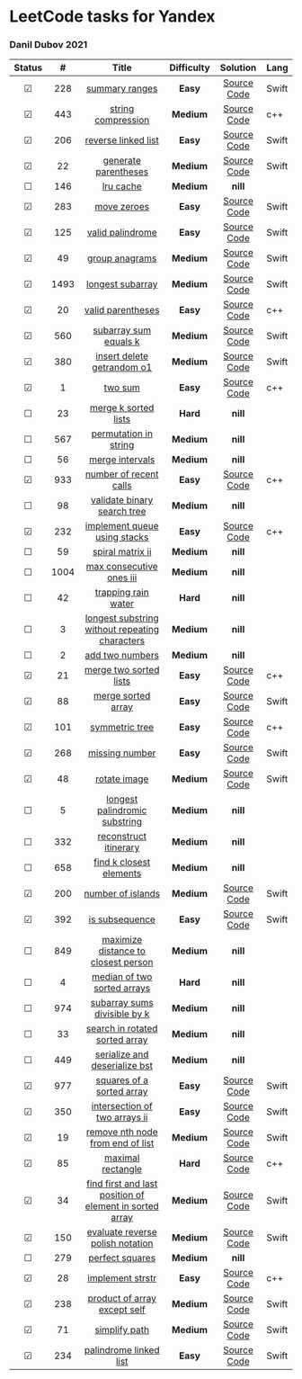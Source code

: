 # LeetCode tasks for Yandex 

### Danil Dubov 2021 

| Status  |  #   |                            Title                             | **Difficulty** |                           Solution                           | Lang  |
| :-----: | :--: | :----------------------------------------------------------: | :------------: | :----------------------------------------------------------: | ----- |
| &#9745; | 228  | [summary ranges](https://leetcode.com/problems/summary-ranges/) |    **Easy**    | [Source Code](/LeetCodeTraining/LeetCodeTraining/summaryRanges.swift) | Swift |
| &#9745; | 443  | [string compression](https://leetcode.com/problems/string-compression/) |   **Medium**   | [Source Code](/LeetCodeTraining/LeetCodeTraining/stringCompression.cpp) | c++   |
| &#9745; | 206  | [reverse linked list](https://leetcode.com/problems/reverse-linked-list/) |    **Easy**    | [Source Code](/LeetCodeTraining/LeetCodeTraining/reverseLinkedList.swift) | Swift |
| &#9745; |  22  | [generate parentheses](https://leetcode.com/problems/generate-parentheses/) |   **Medium**   | [Source Code](/LeetCodeTraining/LeetCodeTraining/generateParentheses.swift) | Swift |
| &#9744; | 146  |    [lru cache](https://leetcode.com/problems/lru-cache/)     |   **Medium**   |                           **nill**                           |       |
| &#9745; | 283  |  [move zeroes](https://leetcode.com/problems/move-zeroes/)   |    **Easy**    | [Source Code](/LeetCodeTraining/LeetCodeTraining/moveZeroes.swift) | Swift |
| &#9745; | 125  | [valid palindrome](https://leetcode.com/problems/valid-palindrome/) |    **Easy**    | [Source Code](/LeetCodeTraining/LeetCodeTraining/validPalindrome.swift) | Swift |
| &#9745; |  49  | [group anagrams](https://leetcode.com/problems/group-anagrams/) |   **Medium**   | [Source Code](/LeetCodeTraining/LeetCodeTraining/groupAnagrams.swift) | Swift |
| &#9745; | 1493 | [longest subarray](https://leetcode.com/problems/longest-subarray-of-1s-after-deleting-one-element/) |   **Medium**   | [Source Code](/LeetCodeTraining/LeetCodeTraining/longestSubarrayofAfterDeletingOneElement.swift) | Swift |
| &#9745; |  20  | [valid parentheses](https://leetcode.com/problems/valid-parentheses/) |    **Easy**    | [Source Code](/LeetCodeTraining/LeetCodeTraining/validParentheses.cpp) | с++   |
| &#9745; | 560  | [subarray sum equals k](https://leetcode.com/problems/subarray-sum-equals-k/) |   **Medium**   |  [Source Code](/LeetCodeTraining/subarraySumEqualsK.swift)   | Swift |
| &#9745; | 380  | [insert delete getrandom o1](https://leetcode.com/problems/insert-delete-getrandom-o1/) |   **Medium**   | [Source Code](/LeetCodeTraining/LeetCodeTraining/insertDeleteGetRandomO1.swift) | Swift |
| &#9745; |  1   |      [two sum](https://leetcode.com/problems/two-sum/)       |    **Easy**    | [Source Code](/LeetCodeTraining/LeetCodeTraining/twoSum.cpp) | c++   |
| &#9744; |  23  | [merge k sorted lists](https://leetcode.com/problems/merge-k-sorted-lists/) |    **Hard**    |                           **nill**                           |       |
| &#9744; | 567  | [permutation in string](https://leetcode.com/problems/permutation-in-string/) |   **Medium**   |                           **nill**                           |       |
| &#9744; |  56  | [merge intervals](https://leetcode.com/problems/merge-intervals/) |   **Medium**   |                           **nill**                           |       |
| &#9745; | 933  | [number of recent calls](https://leetcode.com/problems/number-of-recent-calls/) |    **Easy**    | [Source Code](/LeetCodeTraining/LeetCodeTraining/numberOfRecentCalls.cpp) | c++   |
| &#9744; |  98  | [validate binary search tree](https://leetcode.com/problems/validate-binary-search-tree/) |   **Medium**   |                           **nill**                           |       |
| &#9745; | 232  | [implement queue using stacks](https://leetcode.com/problems/implement-queue-using-stacks/) |    **Easy**    | [Source Code](/LeetCodeTraining/LeetCodeTraining/queueUsingStacks.cpp) | c++   |
| &#9744; |  59  | [spiral matrix ii](https://leetcode.com/problems/spiral-matrix-ii/) |   **Medium**   |                           **nill**                           |       |
| &#9744; | 1004 | [max consecutive ones iii](https://leetcode.com/problems/max-consecutive-ones-iii/) |   **Medium**   |                           **nill**                           |       |
| &#9744; |  42  | [trapping rain water](https://leetcode.com/problems/trapping-rain-water/) |    **Hard**    |                           **nill**                           |       |
| &#9744; |  3   | [longest substring without repeating characters](https://leetcode.com/problems/longest-substring-without-repeating-characters/) |   **Medium**   |                           **nill**                           |       |
| &#9744; |  2   | [add two numbers](https://leetcode.com/problems/add-two-numbers/) |   **Medium**   |                           **nill**                           |       |
| &#9745; |  21  | [merge two sorted lists](https://leetcode.com/problems/merge-two-sorted-lists/) |    **Easy**    | [Source Code](/LeetCodeTraining/LeetCodeTraining/mergeTwoSortedLists.cpp) | c++   |
| &#9745; |  88  | [merge sorted array](https://leetcode.com/problems/merge-sorted-array/) |    **Easy**    | [Source Code](/LeetCodeTraining/LeetCodeTraining/mergeSortedArray.swift) | Swift |
| &#9745; | 101  | [symmetric tree](https://leetcode.com/problems/symmetric-tree/) |    **Easy**    | [Source Code](/LeetCodeTraining/LeetCodeTraining/symmetricTree.cpp) | c++   |
| &#9745; | 268  | [missing number](https://leetcode.com/problems/missing-number/) |    **Easy**    | [Source Code](/LeetCodeTraining/LeetCodeTraining/missingNumber.swift) | Swift |
| &#9745; |  48  | [rotate image](https://leetcode.com/problems/rotate-image/)  |   **Medium**   | [Source Code](/LeetCodeTraining/LeetCodeTraining/rotateImage.swift) | Swift |
| &#9744; |  5   | [longest palindromic substring](https://leetcode.com/problems/longest-palindromic-substring/) |   **Medium**   |                           **nill**                           |       |
| &#9744; | 332  | [reconstruct itinerary](https://leetcode.com/problems/reconstruct-itinerary/) |   **Medium**   |                           **nill**                           |       |
| &#9744; | 658  | [find k closest elements](https://leetcode.com/problems/find-k-closest-elements/) |   **Medium**   |                           **nill**                           |       |
| &#9745; | 200  | [number of islands](https://leetcode.com/problems/number-of-islands/) |   **Medium**   | [Source Code](/LeetCodeTraining/LeetCodeTraining/numberOfIslands.swift) | Swift |
| &#9745; | 392  | [is subsequence](https://leetcode.com/problems/is-subsequence/) |    **Easy**    | [Source Code](/LeetCodeTraining/LeetCodeTraining/isSubsequence.swift) | Swift |
| &#9744; | 849  | [maximize distance to closest person](https://leetcode.com/problems/maximize-distance-to-closest-person/) |   **Medium**   |                           **nill**                           |       |
| &#9744; |  4   | [median of two sorted arrays](https://leetcode.com/problems/median-of-two-sorted-arrays/) |    **Hard**    |                           **nill**                           |       |
| &#9744; | 974  | [subarray sums divisible by k](https://leetcode.com/problems/subarray-sums-divisible-by-k/) |   **Medium**   |                           **nill**                           |       |
| &#9744; |  33  | [search in rotated sorted array](https://leetcode.com/problems/search-in-rotated-sorted-array/) |   **Medium**   |                           **nill**                           |       |
| &#9744; | 449  | [serialize and deserialize bst](https://leetcode.com/problems/serialize-and-deserialize-bst/) |   **Medium**   |                           **nill**                           |       |
| &#9745; | 977  | [squares of a sorted array](https://leetcode.com/problems/squares-of-a-sorted-array/) |    **Easy**    | [Source Code](/LeetCodeTraining/LeetCodeTraining/squaresOfASortedArray.swift) | Swift |
| &#9745; | 350  | [intersection of two arrays ii](https://leetcode.com/problems/intersection-of-two-arrays-ii/) |    **Easy**    | [Source Code](/LeetCodeTraining/LeetCodeTraining/intersectionofTwoArraysII.swift) | Swift |
| &#9745; |  19  | [remove nth node from end of list](https://leetcode.com/problems/remove-nth-node-from-end-of-list/) |   **Medium**   | [Source Code](/LeetCodeTraining/LeetCodeTraining/removeNthNodeFromEndofList.swift) | Swift |
| &#9745; |  85  | [maximal rectangle](https://leetcode.com/problems/maximal-rectangle/) |    **Hard**    | [Source Code](/LeetCodeTraining/LeetCodeTraining/maximalRectangle.cpp) | c++   |
| &#9745; |  34  | [find first and last position of element in sorted array](https://leetcode.com/problems/find-first-and-last-position-of-element-in-sorted-array/) |   **Medium**   | [Source Code](/LeetCodeTraining/LeetCodeTraining/findFirstAndLastPositionOfElementInSortedArray.swift) | Swift |
| &#9745; | 150  | [evaluate reverse polish notation](https://leetcode.com/problems/evaluate-reverse-polish-notation/) |   **Medium**   | [Source Code](/LeetCodeTraining/LeetCodeTraining/evaluateReversePolishNotation.swift) | Swift |
| &#9744; | 279  | [perfect squares](https://leetcode.com/problems/perfect-squares/) |   **Medium**   |                           **nill**                           |       |
| &#9745; |  28  | [implement strstr](https://leetcode.com/problems/implement-strstr/) |    **Easy**    | [Source Code](/LeetCodeTraining/LeetCodeTraining/implementStrStr.cpp) | c++   |
| &#9745; | 238  | [product of array except self](https://leetcode.com/problems/product-of-array-except-self/) |   **Medium**   | [Source Code](/LeetCodeTraining/LeetCodeTraining/productOfArrayExceptSelf.swift) | Swift |
| &#9745; |  71  | [simplify path](https://leetcode.com/problems/simplify-path/) |   **Medium**   | [Source Code](/LeetCodeTraining/LeetCodeTraining/simplifyPath.swift) | Swift |
| &#9745; | 234  | [palindrome linked list](https://leetcode.com/problems/palindrome-linked-list/) |    **Easy**    | [Source Code](/LeetCodeTraining/LeetCodeTraining/palindromeLinkedList.swift) | Swift |

